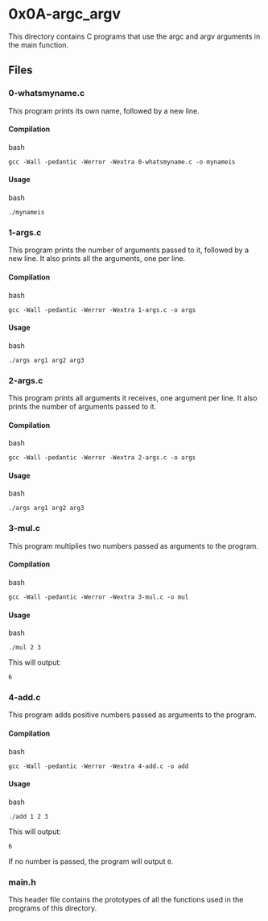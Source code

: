 
# 0x0A-argc_argv

This directory contains C programs that use the argc and argv arguments in the main function.

## Files

### 0-whatsmyname.c

This program prints its own name, followed by a new line.

#### Compilation

bash

`gcc -Wall -pedantic -Werror -Wextra 0-whatsmyname.c -o mynameis` 

#### Usage

bash

`./mynameis` 

### 1-args.c

This program prints the number of arguments passed to it, followed by a new line. It also prints all the arguments, one per line.

#### Compilation

bash

`gcc -Wall -pedantic -Werror -Wextra 1-args.c -o args` 

#### Usage

bash

`./args arg1 arg2 arg3` 

### 2-args.c

This program prints all arguments it receives, one argument per line. It also prints the number of arguments passed to it.

#### Compilation

bash

`gcc -Wall -pedantic -Werror -Wextra 2-args.c -o args` 

#### Usage

bash

`./args arg1 arg2 arg3` 

### 3-mul.c

This program multiplies two numbers passed as arguments to the program.

#### Compilation

bash

`gcc -Wall -pedantic -Werror -Wextra 3-mul.c -o mul` 

#### Usage

bash

`./mul 2 3` 

This will output:

`6` 

### 4-add.c

This program adds positive numbers passed as arguments to the program.

#### Compilation

bash

`gcc -Wall -pedantic -Werror -Wextra 4-add.c -o add` 

#### Usage

bash

`./add 1 2 3` 

This will output:

`6` 

If no number is passed, the program will output `0`.

### main.h

This header file contains the prototypes of all the functions used in the programs of this directory.
